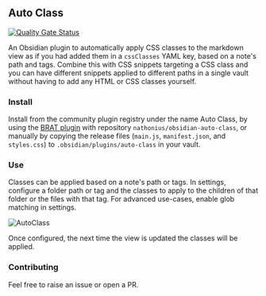 ## Auto Class

[![Quality Gate Status](https://sonarcloud.io/api/project_badges/measure?project=nathonius_obsidian-auto-class&metric=alert_status)](https://sonarcloud.io/summary/new_code?id=nathonius_obsidian-auto-class)

An Obsidian plugin to automatically apply CSS classes to the markdown view as if you had added them in a `cssClasses` YAML key, based on a note's path and tags. Combine this with CSS snippets targeting a CSS class and you can have different snippets applied to different paths in a single vault without having to add any HTML or CSS classes yourself.

### Install

Install from the community plugin registry under the name Auto Class, by using the [BRAT plugin](https://github.com/TfTHacker/obsidian42-brat) with repository `nathonius/obsidian-auto-class`, or manually by copying the release files (`main.js`, `manifest.json`, and `styles.css`) to `.obsidian/plugins/auto-class` in your vault.

### Use

Classes can be applied based on a note's path or tags. In settings, configure a folder path or tag and the classes to apply to the children of that folder or the files with that tag. For advanced use-cases, enable glob matching in settings.

![AutoClass](doc/screenshot.png)

Once configured, the next time the view is updated the classes will be applied.

### Contributing

Feel free to raise an issue or open a PR.
